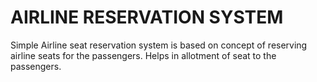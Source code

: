 #  AIRLINE RESERVATION SYSTEM
Simple Airline seat reservation system is based on concept of reserving airline seats for the passengers.
Helps in allotment of seat to the passengers.
